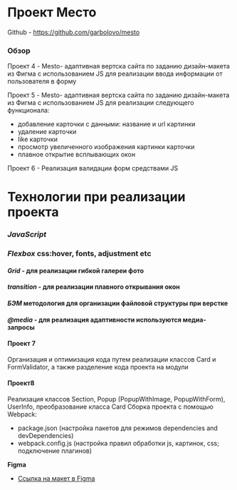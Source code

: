 # Проект Место


Github - https://github.com/garbolovo/mesto


### Обзор
 Проект 4 - Mesto- адаптивная вертска сайта по заданию дизайн-макета из Фигма c использованием JS для реализации ввода информации от пользователя в форму

 Проект 5 - Mesto- адаптивная вертска сайта по заданию дизайн-макета из Фигма c использованием JS для реализации следующего функционала:
 - добавление карточки с данными: название и url картинки
 - удаление карточки
 - like карточки
 - просмотр увеличенного изображения картинки карточки
 - плавное открытие всплывающих окон

Проект 6 - Реализация валидации форм средствами JS

# **Технологии при реализации проекта**

### ***JavaScript***

### ***Flexbox*** css:hover, fonts, adjustment etc

#### ***Grid*** - для реализации гибкой галереи фото

#### ***transition*** - для реализации плавного открывания окон

#### ***БЭМ*** методология для организации файловой структуры при верстке

#### ***@media*** - для реализация адаптивности используются медиа-запросы

#### Проект 7

Организация и оптимизация кода путем реализации классов Card и FormValidator, а также разделение кода проекта на модули

#### Проект8

Реализация классов Section, Popup (PopupWithImage, PopupWithForm), UserInfo, преобразование класса Card Сборка проекта c
помощью Webpack:

- package.json (настройка пакетов для режимов dependencies and devDependencies)
- webpack.config.js (настройка правил обработки js, картинок, css; подключение плагинов)

**Figma**

* [Ссылка на макет в Figma](https://www.figma.com/file/2cn9N9jSkmxD84oJik7xL7/JavaScript.-Sprint-4?node-id=0%3A1)
